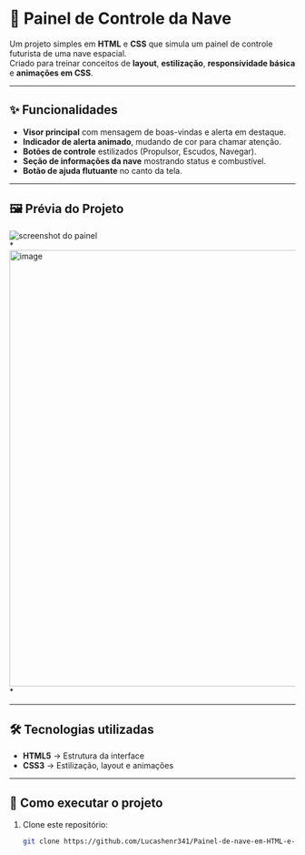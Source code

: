# 🚀 Painel de Controle da Nave

Um projeto simples em **HTML** e **CSS** que simula um painel de controle futurista de uma nave espacial.  
Criado para treinar conceitos de **layout**, **estilização**, **responsividade básica** e **animações em CSS**.

---

## ✨ Funcionalidades

- **Visor principal** com mensagem de boas-vindas e alerta em destaque.  
- **Indicador de alerta animado**, mudando de cor para chamar atenção.  
- **Botões de controle** estilizados (Propulsor, Escudos, Navegar).  
- **Seção de informações da nave** mostrando status e combustível.  
- **Botão de ajuda flutuante** no canto da tela.  

---

## 🖼️ Prévia do Projeto

![screenshot do painel](./screenshot.png)  
*<img width="1360" height="767" alt="image" src="https://github.com/user-attachments/assets/7e311f9d-9467-4c95-9971-151b139716a9" />
*

---

## 🛠️ Tecnologias utilizadas

- **HTML5** → Estrutura da interface  
- **CSS3** → Estilização, layout e animações  

---

## 🚀 Como executar o projeto

1. Clone este repositório:
   ```bash
   git clone https://github.com/Lucashenr341/Painel-de-nave-em-HTML-e-CSS/tree/main
